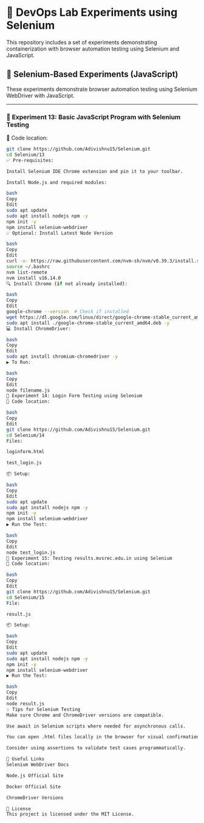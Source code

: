 # 🚀 DevOps Lab Experiments using  Selenium

This repository includes a set of experiments demonstrating containerization with browser automation testing using Selenium and JavaScript.


## 🧪 Selenium-Based Experiments (JavaScript)

These experiments demonstrate browser automation testing using Selenium WebDriver with JavaScript.

---

### 🔬 **Experiment 13:** Basic JavaScript Program with Selenium Testing

📁 Code location:
```bash
git clone https://github.com/Adivishnu15/Selenium.git
cd Selenium/13
✅ Pre-requisites:

Install Selenium IDE Chrome extension and pin it to your toolbar.

Install Node.js and required modules:

bash
Copy
Edit
sudo apt update
sudo apt install nodejs npm -y
npm init -y
npm install selenium-webdriver
💡 Optional: Install Latest Node Version

bash
Copy
Edit
curl -o- https://raw.githubusercontent.com/nvm-sh/nvm/v0.39.3/install.sh | bash
source ~/.bashrc
nvm list-remote
nvm install v16.14.0
🔍 Install Chrome (if not already installed):

bash
Copy
Edit
google-chrome --version  # Check if installed
wget https://dl.google.com/linux/direct/google-chrome-stable_current_amd64.deb
sudo apt install ./google-chrome-stable_current_amd64.deb -y
💻 Install ChromeDriver:

bash
Copy
Edit
sudo apt install chromium-chromedriver -y
▶️ To Run:

bash
Copy
Edit
node filename.js
🔐 Experiment 14: Login Form Testing using Selenium
📁 Code location:

bash
Copy
Edit
git clone https://github.com/Adivishnu15/Selenium.git
cd Selenium/14
Files:

loginform.html

test_login.js

📦 Setup:

bash
Copy
Edit
sudo apt update
sudo apt install nodejs npm -y
npm init -y
npm install selenium-webdriver
▶️ Run the Test:

bash
Copy
Edit
node test_login.js
📄 Experiment 15: Testing results.mvsrec.edu.in using Selenium
📁 Code location:

bash
Copy
Edit
git clone https://github.com/Adivishnu15/Selenium.git
cd Selenium/15
File:

result.js

📦 Setup:

bash
Copy
Edit
sudo apt update
sudo apt install nodejs npm -y
npm init -y
npm install selenium-webdriver
▶️ Run the Test:

bash
Copy
Edit
node result.js
💡 Tips for Selenium Testing
Make sure Chrome and ChromeDriver versions are compatible.

Use await in Selenium scripts where needed for asynchronous calls.

You can open .html files locally in the browser for visual confirmation before testing.

Consider using assertions to validate test cases programmatically.

🔗 Useful Links
Selenium WebDriver Docs

Node.js Official Site

Docker Official Site

ChromeDriver Versions

📄 License
This project is licensed under the MIT License.

